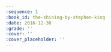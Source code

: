 ```yaml
---
:sequence: 1
:book_id: the-shining-by-stephen-king
:date: 2016-12-30
:grade: ''
:cover: ''
:cover_placeholder: ''
---
```

